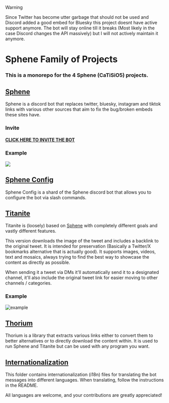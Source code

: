 > [!WARNING]  
> Since Twitter has become utter garbage that should not be used and Discord added a good embed for Bluesky this project doesnt have active support anymore. The bot will stay online till it breaks (Most likely in the case Discord changes the API massively) but I will not actively maintain it anymore.


# Sphene Family of Projects

### This is a monorepo for the 4 Sphene (CaTiSiO5) projects.

## [Sphene](./sphene/README.md)

Sphene is a discord bot that replaces twitter, bluesky, instagram and tiktok links with various other sources that aim to fix the bug/broken embeds these sites have.

### Invite

#### [CLICK HERE TO INVITE THE BOT](https://discord.com/api/oauth2/authorize?client_id=1134171949338214491&permissions=292057802816&scope=bot)

### Example

![](./sphene/.github/screenshot.png)

## [Sphene Config](./sphene_config/README.md)

Sphene Config is a shard of the Sphene discord bot that allows you to configure the bot via slash commands.

## [Titanite](./titanite/README.md)

Titanite is (loosely) based on [Sphene](https://github.com/AnnsAnna/sphene) with completely different goals and vastly different features. 

This version downloads the image of the tweet and includes a backlink to the original tweet. It is intended for preservation (Basically a Twitter/X bookmarks alternative that is actually good). It supports images, videos, text and mosaics, always trying to find the best way to showcase the content as directly as possible.

When sending it a tweet via DMs it'll automatically send it to a designated channel, it'll also include the original tweet link for easier moving to other channels / categories.

### Example

![example](./titanite/.github/example.gif)

## [Thorium](./thorium/README.md)

Thorium is a library that extracts various links either to convert them to better alternatives or to directly download the content within. It is used to run Sphene and Titanite but can be used with any program you want.

## [Internationalization](./locales/README.md)

This folder contains internationalization (i18n) files for translating the bot messages into different languages. When translating, follow the instructions in the README.

All languages are welcome, and your contributions are greatly appreciated!
